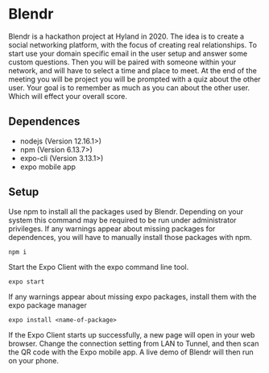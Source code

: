 # Blendr
Blendr is a hackathon project at Hyland in 2020. The idea is to create a social networking platform, with the focus of creating real relationships. To start use your domain specific email in the user setup and answer some custom questions. Then you will be paired with someone within your network, and will have to select a time and place to meet. At the end of the meeting you will be project you will be prompted with a quiz about the other user. Your goal is to remember as much as you can about the other user. Which will effect your overall score.

Dependences
-----------
 * nodejs (Version 12.16.1>)
 * npm (Version 6.13.7>)
 * expo-cli (Version 3.13.1>)
 * expo mobile app

Setup
-------
Use npm to install all the packages used by Blendr. Depending on your system this command may be required to be run under administrator privileges. 
If any warnings appear about missing packages for dependences, you will have to manually install those packages with npm. 
```
npm i
```
Start the Expo Client with the expo command line tool.
```
expo start
```
If any warnings appear about missing expo packages, install them with the expo package manager
```
expo install <name-of-package>
```
If the Expo Client starts up successfully, a new page will open in your web browser. Change the connection setting from
LAN to Tunnel, and then scan the QR code with the Expo mobile app. A live demo of Blendr will then run on your phone. 
